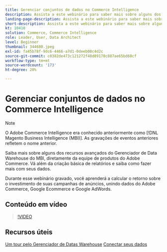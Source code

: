 ```yaml
---
title: Gerenciar conjuntos de dados no Commerce Intelligence
description: Assista a este webinário para saber mais sobre alguns dos recursos avançados do Commerce Intelligence Data Warehouse Manager.
landing-page-description: Assista a este webinário para saber mais sobre alguns dos recursos avançados do Commerce Intelligence Data Warehouse Manager.
short-description: Assista a este webinário para saber mais sobre alguns dos recursos avançados do Commerce Intelligence Data Warehouse Manager.
kt: 10410
solution: Commerce, Commerce Intelligence
role: Leader, User, Data Architect
level: Beginner
thumbnail: 344680.jpeg
exl-id: fa45b78f-9dc6-4466-a7d1-0deeb08c4d2c
source-git-commit: c0382de473c121272f48d89170c887ae65bd60cf
workflow-type: tm+mt
source-wordcount: '173'
ht-degree: 20%

---
```


# Gerenciar conjuntos de dados no Commerce Intelligence

>[!NOTE]
>
>O Adobe Commerce Intelligence era conhecido anteriormente como [!DNL Magento Business Intelligence (MBI)]. As gravações de eventos anteriores refletem o nome anterior.

Saiba mais sobre alguns dos recursos avançados do Gerenciador de Data Warehouse do MBI, diretamente da equipe de produtos do Adobe Commerce. Vá além da criação básica de relatórios e saiba como fazer mais com seus dados.

Durante esse webinário gravado, você aprenderá a calcular o retorno sobre o investimento de suas campanhas de anúncios, unindo dados do Adobe Commerce, Google Ecommerce e Google AdWords.

## Conteúdo em vídeo

>[!VIDEO](https://video.tv.adobe.com/v/344680?quality=12&learn=on)

## Recursos úteis

[Um tour pelo Gerenciador de Datas Warehouse](https://experienceleague.adobe.com/docs/commerce-business-intelligence/mbi/analyze/warehouse-manager/tour-dwm.html)
[Conectar seus dados](https://experienceleague.adobe.com/docs/commerce-business-intelligence/mbi/analyze/connecting/connecting-data.html)
